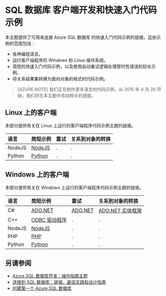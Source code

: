 ﻿<properties 
	pageTitle="SQL 数据库 客户端开发和快速入门代码示例" 
	description="列出客户端程序可用来连接 Azure SQL 数据库 或 Microsoft SQL Server 的每个驱动程序的最低版本号。此外，还提供了社区（而不是 Microsoft）发布的驱动程序的版本信息链接。"
	services="sql-database" 
	documentationCenter="" 
	authors="MightyPen" 
	manager="jeffreyg" 
	editor=""/>


<tags 
	ms.service="sql-database" 
	ms.workload="data-management" 
	ms.tgt_pltfrm="na" 
	ms.devlang="na" 
	ms.topic="article" 
	ms.date="04/21/2015"
	wacn.date="05/25/2015"  
	ms.author="genemi"/>


# SQL 数据库 客户端开发和快速入门代码示例


<!--
GeneMi (MightyPen), 2015-April-21 12:30pm.
sql-database-develop-quick-start-client-code-samples
.
Add link to sql-database-connect-central-recommendations.
Add link to sql-database-get-started (rewritten by casey Karst at HackaDoc2).
-->


本主题提供了可用来连接 Azure SQL 数据库 的快速入门代码示例的链接。这些示例的范围包括：


- 各种编程语言。
- 运行客户端程序的 Windows 和 Linux 操作系统。
- 简短的快速入门代码示例，以及使用自动重试逻辑处理暂时性错误的较长示例。
- 将关系结果集转换为面向对象的格式的代码示例。


> [AZURE.NOTE] 我们正在制作更多语言的代码示例，从 2015 年 4 月 20 开始，我们将在本主题中添加相关的链接。


## Linux 上的客户端


本部分提供有关在 Linux 上运行的客户端程序代码示例主题的链接。


| 语言 | 简短示例 | 重试 | 关系到对象的转换 |
| :-- | :-- | :-- | :-- |
| NodeJS | [NodeJS](sql-database-develop-nodejs-simple-linux) | . | . |
| Python | [Python](sql-database-develop-python-simple-unbutu-linux) | . | . |


## Windows 上的客户端


本部分提供有关在 Windows 上运行的客户端程序代码示例主题的链接。


| 语言 | 简短示例 | 重试 | 关系到对象的转换 |
| :-- | :-- | :-- | :-- |
| C# | [ADO.NET](sql-database-develop-dotnet-simple) | [ADO.NET](http://msdn.microsoft.com/zh-cn/library/azure/ee336243.aspx) | [ADO.NET 实体框架](http://msdn.microsoft.com/zh-cn/library/azure/ff951633.aspx) |
| C++ | [ODBC 驱动程序](http://msdn.microsoft.com/zh-cn/library/azure/hh974312.aspx) | . | . |
| NodeJS | [NodeJS](sql-database-develop-nodejs-simple-windows) | . | . |
| PHP | [PHP](sql-database-develop-php-simple-windows) | . | . |
| Python | [Python](sql-database-develop-python-simple-windows) | . | . |


## 另请参阅


- [Azure SQL 数据库开发：操作指南主题](http://msdn.microsoft.com/zh-cn/library/azure/ee621787.aspx)
- [连接到 SQL 数据库：链接、最佳实践和设计指南](sql-database-connect-central-recommendations)
- [创建第一个 Azure SQL 数据库](sql-database-get-started)


<!-- eof -->

<!--HONumber=55-->